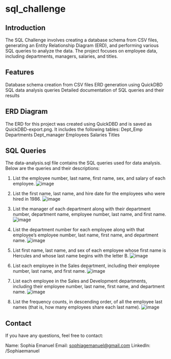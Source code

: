 # sql_challenge
## Introduction
The SQL Challenge involves creating a database schema from CSV files, generating an Entity Relationship Diagram (ERD), and performing various SQL queries to analyze the data. The project focuses on employee data, including departments, managers, salaries, and titles.

## Features
Database schema creation from CSV files
ERD generation using QuickDBD
SQL data analysis queries
Detailed documentation of SQL queries and their results

## ERD Diagram
The ERD for this project was created using QuickDBD and is saved as QuickDBD-export.png. It includes the following tables:
Dept_Emp
Departments
Dept_manager
Employees
Salaries
Titles

## SQL Queries

The data-analysis.sql file contains the SQL queries used for data analysis. Below are the queries and their descriptions:

1. List the employee number, last name, first name, sex, and salary of each employee.
![image](https://github.com/sophiagemanuel/sql_challenge/assets/157437098/bfc2cc47-c667-46ca-b10e-aa20e805312d)

2. List the first name, last name, and hire date for the employees who were hired in 1986.
![image](https://github.com/sophiagemanuel/sql_challenge/assets/157437098/09318da3-4844-4b61-8f0c-fc8b71910f67)

3. List the manager of each department along with their department number, department name, employee number, last name, and first name.
![image](https://github.com/sophiagemanuel/sql_challenge/assets/157437098/29d910c2-ef62-4115-b2e3-287c391dfd41)

4. List the department number for each employee along with that employee’s employee number, last name, first name, and department name.
![image](https://github.com/sophiagemanuel/sql_challenge/assets/157437098/0c2ce31b-ef75-4484-a6f9-f9b0f5dbb2d5)

5. List first name, last name, and sex of each employee whose first name is Hercules and whose last name begins with the letter B.
![image](https://github.com/sophiagemanuel/sql_challenge/assets/157437098/e5319693-e2a0-4bf7-847e-793d039ac767)

6. List each employee in the Sales department, including their employee number, last name, and first name.
![image](https://github.com/sophiagemanuel/sql_challenge/assets/157437098/c361dfd3-5ffe-48ad-97e7-55d46917e71b)

7. List each employee in the Sales and Development departments, including their employee number, last name, first name, and department name.
![image](https://github.com/sophiagemanuel/sql_challenge/assets/157437098/305442dd-9129-490a-8fb1-2ccf52c15021)

8. List the frequency counts, in descending order, of all the employee last names (that is, how many employees share each last name).
![image](https://github.com/sophiagemanuel/sql_challenge/assets/157437098/98be89b5-45c1-45b0-863c-6b1bcbce9080)

## Contact
If you have any questions, feel free to contact:

Name: Sophia Emanuel
Email: sophiagemanuel@gmail.com
LinkedIn: /Sophiaemanuel
